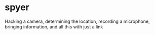 # spyer
Hacking a camera, determining the location, recording a microphone, bringing information, and all this with just a link

